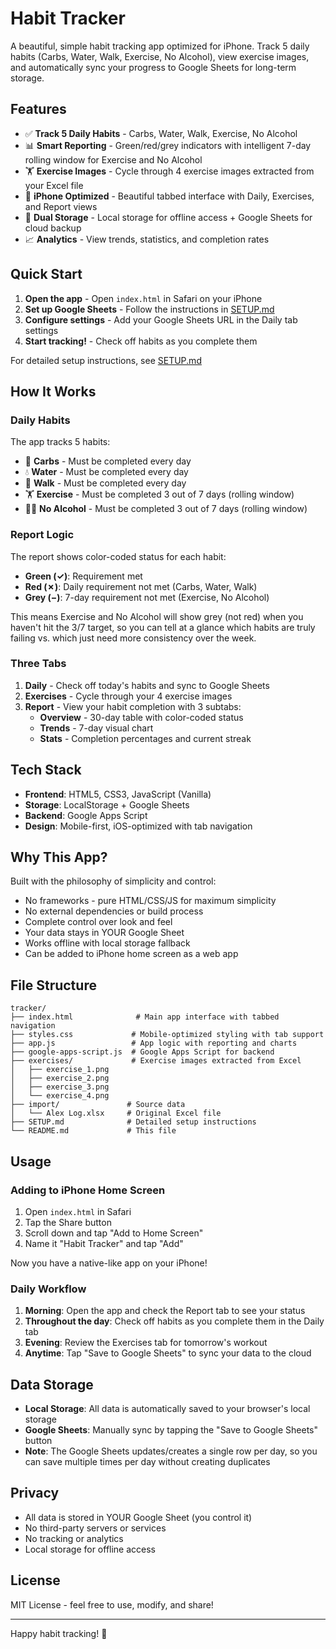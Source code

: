 # Habit Tracker

A beautiful, simple habit tracking app optimized for iPhone. Track 5 daily habits (Carbs, Water, Walk, Exercise, No Alcohol), view exercise images, and automatically sync your progress to Google Sheets for long-term storage.

## Features

- ✅ **Track 5 Daily Habits** - Carbs, Water, Walk, Exercise, No Alcohol
- 📊 **Smart Reporting** - Green/red/grey indicators with intelligent 7-day rolling window for Exercise and No Alcohol
- 🏋️ **Exercise Images** - Cycle through 4 exercise images extracted from your Excel file
- 📱 **iPhone Optimized** - Beautiful tabbed interface with Daily, Exercises, and Report views
- 💾 **Dual Storage** - Local storage for offline access + Google Sheets for cloud backup
- 📈 **Analytics** - View trends, statistics, and completion rates

## Quick Start

1. **Open the app** - Open `index.html` in Safari on your iPhone
2. **Set up Google Sheets** - Follow the instructions in [SETUP.md](SETUP.md)
3. **Configure settings** - Add your Google Sheets URL in the Daily tab settings
4. **Start tracking!** - Check off habits as you complete them

For detailed setup instructions, see [SETUP.md](SETUP.md)

## How It Works

### Daily Habits

The app tracks 5 habits:
- 🥖 **Carbs** - Must be completed every day
- 💧 **Water** - Must be completed every day  
- 🚶 **Walk** - Must be completed every day
- 🏋️ **Exercise** - Must be completed 3 out of 7 days (rolling window)
- 🚫🍺 **No Alcohol** - Must be completed 3 out of 7 days (rolling window)

### Report Logic

The report shows color-coded status for each habit:
- **Green (✓)**: Requirement met
- **Red (✗)**: Daily requirement not met (Carbs, Water, Walk)
- **Grey (−)**: 7-day requirement not met (Exercise, No Alcohol)

This means Exercise and No Alcohol will show grey (not red) when you haven't hit the 3/7 target, so you can tell at a glance which habits are truly failing vs. which just need more consistency over the week.

### Three Tabs

1. **Daily** - Check off today's habits and sync to Google Sheets
2. **Exercises** - Cycle through your 4 exercise images
3. **Report** - View your habit completion with 3 subtabs:
   - **Overview** - 30-day table with color-coded status
   - **Trends** - 7-day visual chart
   - **Stats** - Completion percentages and current streak

## Tech Stack

- **Frontend**: HTML5, CSS3, JavaScript (Vanilla)
- **Storage**: LocalStorage + Google Sheets
- **Backend**: Google Apps Script
- **Design**: Mobile-first, iOS-optimized with tab navigation

## Why This App?

Built with the philosophy of simplicity and control:
- No frameworks - pure HTML/CSS/JS for maximum simplicity
- No external dependencies or build process
- Complete control over look and feel
- Your data stays in YOUR Google Sheet
- Works offline with local storage fallback
- Can be added to iPhone home screen as a web app

## File Structure

```
tracker/
├── index.html              # Main app interface with tabbed navigation
├── styles.css             # Mobile-optimized styling with tab support
├── app.js                 # App logic with reporting and charts
├── google-apps-script.js  # Google Apps Script for backend
├── exercises/             # Exercise images extracted from Excel
│   ├── exercise_1.png
│   ├── exercise_2.png
│   ├── exercise_3.png
│   └── exercise_4.png
├── import/               # Source data
│   └── Alex Log.xlsx     # Original Excel file
├── SETUP.md              # Detailed setup instructions
└── README.md             # This file
```

## Usage

### Adding to iPhone Home Screen
1. Open `index.html` in Safari
2. Tap the Share button
3. Scroll down and tap "Add to Home Screen"
4. Name it "Habit Tracker" and tap "Add"

Now you have a native-like app on your iPhone!

### Daily Workflow

1. **Morning**: Open the app and check the Report tab to see your status
2. **Throughout the day**: Check off habits as you complete them in the Daily tab
3. **Evening**: Review the Exercises tab for tomorrow's workout
4. **Anytime**: Tap "Save to Google Sheets" to sync your data to the cloud

## Data Storage

- **Local Storage**: All data is automatically saved to your browser's local storage
- **Google Sheets**: Manually sync by tapping the "Save to Google Sheets" button
- **Note**: The Google Sheets updates/creates a single row per day, so you can save multiple times per day without creating duplicates

## Privacy

- All data is stored in YOUR Google Sheet (you control it)
- No third-party servers or services
- No tracking or analytics
- Local storage for offline access

## License

MIT License - feel free to use, modify, and share!

---

Happy habit tracking! 🎯

